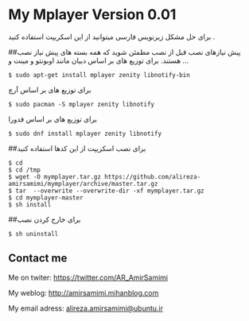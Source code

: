 # My Mplayer Version 0.01
برای حل مشکل زیرنویس فارسی میتوانید از این اسکریپت استفاده کنید .

 
##پیش نیازهای نصب
قبل از نصب مطمئن شوید که همه بسته های پیش نیاز نصب هستند. برای توزیع های بر اساس دبیان مانند اوبونتو و مینت و ...

	$ sudo apt-get install mplayer zenity libnotify-bin

برای توزیع های بر اساس آرچ

	$ sudo pacman -S mplayer zenity libnotify

برای توزیع های بر اساس فدورا

	$ sudo dnf install mplayer zenity libnotify

##برای نصب اسکریپت از این کدها استفاده کنید

	$ cd
	$ cd /tmp
	$ wget -O mymplayer.tar.gz https://github.com/alireza-amirsamimi/mymplayer/archive/master.tar.gz
	$ tar  --overwrite --overwrite-dir -xf mymplayer.tar.gz
	$ cd mymplayer-master
	$ sh install

##برای خارج کردن نصب


	$ sh uninstall

## Contact me
Me on twiter:
https://twitter.com/AR_AmirSamimi

My weblog:
http://amirsamimi.mihanblog.com

My email adress:
alireza.amirsamimi@ubuntu.ir

